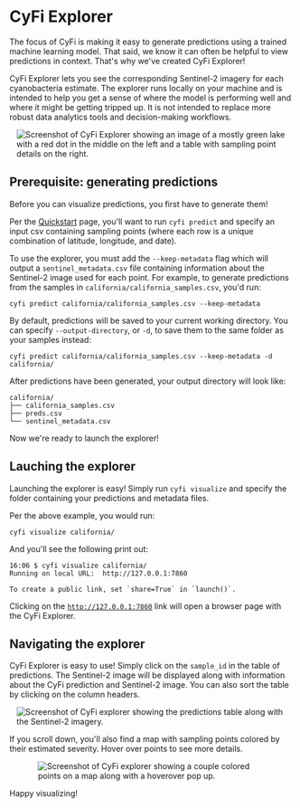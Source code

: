 <!-- Google tag (gtag.js) -->
<script async src="https://www.googletagmanager.com/gtag/js?id=G-4DJJ6JZ04E"></script>
<script>
  window.dataLayer = window.dataLayer || [];
  function gtag(){dataLayer.push(arguments);}
  gtag('js', new Date());
  gtag('config', 'G-4DJJ6JZ04E');
</script>

# CyFi Explorer

The focus of CyFi is making it easy to generate predictions using a trained machine learning model. That said, we know it can often be helpful to view predictions in context. That's why we've created CyFi Explorer!

CyFi Explorer lets you see the corresponding Sentinel-2 imagery for each cyanobacteria estimate. The explorer runs locally on your machine and is intended to help you get a sense of where the model is performing well and where it might be getting tripped up. It is not intended to replace more robust data analytics tools and decision-making workflows.

<img class="shadow p-1 mb-5 bg-white rounded" style="display: block; margin: 0 auto; max-width: 95%" src="../images/explorer_screenshot_1.jpg" alt="Screenshot of CyFi Explorer showing an image of a mostly green lake with a red dot in the middle on the left and a table with sampling point details on the right."/>

## Prerequisite: generating predictions

Before you can visualize predictions, you first have to generate them!

Per the [Quickstart](../#quickstart) page, you'll want to run `cyfi predict` and specify an input csv containing sampling points (where each row is a unique combination of latitude, longitude, and date).

To use the explorer, you must add the `--keep-metadata` flag which will output a `sentinel_metadata.csv` file containing information about the Sentinel-2 image used for each point. For example, to generate predictions from the samples in `california/california_samples.csv`, you'd run:

```
cyfi predict california/california_samples.csv --keep-metadata
```

By default, predictions will be saved to your current working directory. You can specify `--output-directory`, or `-d`, to save them to the same folder as your samples instead:

```
cyfi predict california/california_samples.csv --keep-metadata -d california/
```

After predictions have been generated, your output directory will look like:
```
california/
├── california_samples.csv
├── preds.csv
└── sentinel_metadata.csv
```

Now we're ready to launch the explorer!

## Lauching the explorer

Launching the explorer is easy! Simply run `cyfi visualize` and specify the folder containing your predictions and metadata files.

Per the above example, you would run:

```
cyfi visualize california/
```

And you'll see the following print out:

```
16:06 $ cyfi visualize california/
Running on local URL:  http://127.0.0.1:7860

To create a public link, set `share=True` in `launch()`.
```

Clicking on the [`http://127.0.0.1:7860`](http://127.0.0.1:7860) link will open a browser page with the CyFi Explorer.

## Navigating the explorer

CyFi Explorer is easy to use! Simply click on the `sample_id` in the table of predictions. The Sentinel-2 image will be displayed along with information about the CyFi prediction and Sentinel-2 image. You can also sort the table by clicking on the column headers.

<img class="shadow p-1 mb-5 bg-white rounded" style="display: block; margin: 0 auto; max-width: 95%" src="../images/explorer_screenshot_2.jpg" alt="Screenshot of CyFi explorer showing the predictions table along with the Sentinel-2 imagery."/>

If you scroll down, you'll also find a map with sampling points colored by their estimated severity. Hover over points to see more details.

<img class="shadow p-1 mb-5 bg-white rounded"  style="display: block; margin: 0 auto; max-width: 80%" src="../images/explorer_screenshot_3.png" alt="Screenshot of CyFi explorer showing a couple colored points on a map along with a hoverover pop up."/>

Happy visualizing!

